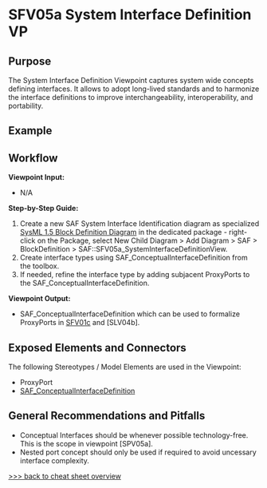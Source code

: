 # SFV05a System Interface Definition VP

## Purpose
The System Interface Definition Viewpoint captures system wide concepts defining interfaces. It allows to adopt long-lived standards and to harmonize the interface definitions to improve interchangeability, interoperability, and portability.

## Example

## Workflow
**Viewpoint Input:**
* N/A

**Step-by-Step Guide:**
1.  Create a new SAF System Interface Identification diagram as specialized [SysML 1.5 Block Definition Diagram](https://sparxsystems.com/enterprise_architect_user_guide/16.1/modeling_languages/block_definition_diagrams.html) in the dedicated package - right-click on the Package, select New Child Diagram > Add Diagram > SAF > BlockDefinition > SAF::SFV05a_SystemInterfaceDefinitionView.
2.	Create interface types using SAF_ConceptualInterfaceDefinition from the toolbox.
3.	If needed, refine the interface type by adding subjacent ProxyPorts to the SAF_ConceptualInterfaceDefinition.

**Viewpoint Output:**
* SAF_ConceptualInterfaceDefinition which can be used to formalize ProxyPorts in [SFV01c](System-Context-Exchange-Viewpoint.md) and [SLV04b].

## Exposed Elements and Connectors
The following Stereotypes / Model Elements are used in the Viewpoint:
* ProxyPort
* [SAF_ConceptualInterfaceDefinition](https://github.com/GfSE/SAF-Specification/blob/TdSE2023/stereotypes.md#SAF_ConceptualInterfaceDefinition)

## General Recommendations and Pitfalls
* Conceptual Interfaces should be whenever possible technology-free. This is the scope in viewpoint [SPV05a].
* Nested port concept should only be used if required to avoid uncessary interface complexity.

[>>> back to cheat sheet overview](../CheatSheet.md)
